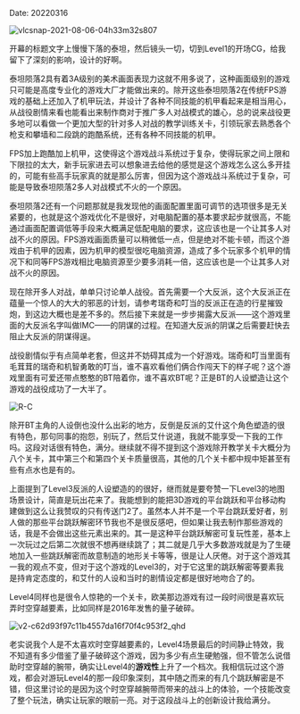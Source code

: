 Date: 20220316

![vlcsnap-2021-08-06-04h33m32s807]({static}/images/2021/TitanFall2.png)

开幕的标题文字上慢慢下落的泰坦，然后镜头一切，切到Level1的开场CG，给我留下了深刻的影响，设计的好啊。

泰坦陨落2具有着3A级别的美术画面表现力这就不用多说了，这种画面级别的游戏只可能是高度专业化的游戏大厂才能做出来的。除开这些泰坦陨落2在传统FPS游戏的基础上还加入了机甲玩法，并设计了各种不同技能的机甲看起来是相当用心，从战役剧情来看也能看出来制作商对于推广多人对战模式的雄心，总的说来战役更多地可以看做一个更加大型的针对多人对战的教学训练关卡，引领玩家去熟悉各个枪支和攀墙和二段跳的跑酷系统，还有各种不同技能的机甲。

FPS加上跑酷加上机甲，这使得这个游戏战斗系统过于复杂，使得玩家之间上限和下限拉的太大，新手玩家进去可以想象进去给他的感觉是这个游戏怎么这么多开挂的，可能有些高手玩家真的就是那么厉害，但因为这个游戏战斗系统过于复杂，可能是导致泰坦陨落2多人对战模式不火的一个原因。

泰坦陨落2还有一个问题那就是我发现他的画面配置里面可调节的选项很多是无关紧要的，也就是这个游戏优化不是很好，对电脑配置的基本要求起步就很高，不能通过画面配置调低等手段来大概满足低配电脑的要求，这应该也是一个让其多人对战不火的原因。FPS游戏画面质量可以稍微低一点，但是绝对不能卡顿，而这个游戏由于机甲的因素，因为机甲的模型很吃电脑资源，造成了多个玩家多个机甲的情况下和同等FPS游戏相比电脑资源至少要多消耗一倍，这应该也是一个让其多人对战不火的原因。

现在除开多人对战，单单只讨论单人战役。首先需要一个大反派，这个大反派正在蕴量一个惊人的大大的邪恶的计划，请参考瑞奇和叮当的反派正在造的行星摧毁炮，到这边大概也是差不多的。然后接下来就是一步步揭露大反派——这个游戏里面的大反派名字叫做IMC——的阴谋的过程。在知道大反派的阴谋之后需要赶快去阻止大反派的阴谋得逞。

战役剧情似乎有点简单老套，但这并不妨碍其成为一个好游戏。瑞奇和叮当里面有毛茸茸的瑞奇和机智勇敢的叮当，谁不喜欢看他们俩合作闯天下的样子呢？这个游戏里面有可爱还带点憨憨的BT陪着你，谁不喜欢BT呢？正是BT的人设塑造让这个游戏的战役成功了一大半了。

![R-C]({static}/images/2021/RatchetClank.jpg)

除开BT主角的人设倒也没什么出彩的地方，反倒是反派的艾什这个角色塑造的很有特色，那句同事的抱怨，别玩了，然后艾什说道，我就不能享受一下我的工作吗。这段对话很有特色，满分。继续就不得不提到这个游戏除开教学关卡大概分为八个关卡，其中第三个和第四个关卡质量很高，其他的几个关卡都中规中矩甚至有些有点水也是有的。

上面提到了Level3反派的人设塑造的的很好，继而就是要夸赞一下Level3的地图场景设计，简直是玩出花来了。我能想到的能把3D游戏的平台跳跃和平台移动构建做到这么让我赞叹的只有传送门2了。虽然本人并不是一个平台跳跃爱好者，别人做的那些平台跳跃解密环节我也不是很反感吧，但如果让我去制作那些游戏的话，我是不会做出这些元素出来的。其一是这种平台跳跃解密可复玩性差，基本上一次玩过之后第二次就很不想再继续跳了；其二就是几乎大多数游戏就是为了生硬地加入一些跳跃解密而故意制造的地形关卡等等，很是让人厌倦。对于这个游戏其一我的观点不变，但对于这个游戏的Level3的，对于它这里的跳跃解密等要素我是持肯定态度的，和艾什的人设和当时的剧情设定都是很好地吻合了的。



Level4同样也是很令人惊艳的一个关卡，欧美那边游戏有过一段时间很是喜欢玩弄时空穿越要素，比如同样是2016年发售的量子破碎。

![v2-c62d93f97c11b4557da16f70f4c953f2_qhd]({static}/images/2021/QuantumBreak.jpg)

老实说我个人是不太喜欢时空穿越要素的，Level4场景最后的时间静止特效，我不知道有多少借鉴了量子破碎这个游戏，因为多少有点生硬勉强，但不管怎么说借助时空穿越的腕带，确实让Level4的**游戏性**上升了一个档次。我相信玩过这个游戏，都会对游玩Level4的那一段印象深刻，其中随之而来的有几个跳跃解密是不错，但这里讨论的是因为这个时空穿越腕带而带来的战斗上的体验，一个技能改变了整个玩法，确实让玩家的眼前一亮。对于这段战斗上的创新设计我给满分。







